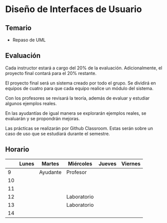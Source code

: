 # Diseño de Interfaces de Usuario

## Temario

* Repaso de UML

## Evaluación

Cada instructor estará a cargo del 20% de la evaluación. Adicionalmente, el
proyecto final contará para el 20% restante.

El proyecto final será un sistema creado por todo el grupo. Se dividirá en
equipos de cuatro para que cada equipo realice un módulo del sistema.

Con los profesores se revisará la teoría, además de evaluar y estudiar algunos
ejemplos reales.

En las ayudantías de igual manera se explorarán ejemplos reales, se evaluarán y
se propondrán mejoras.

Las prácticas se realizarán por Github Classroom. Estas serán sobre un caso
de uso que se estudiará durante el semestre.

## Horario

|    | Lunes    | Martes   | Miércoles   | Jueves   | Viernes  |
|----|----------|----------|-------------|----------|----------|
| 9  |          | Ayudante | Profesor    |          |        |
| 10 |          |          |             |          |          |
| 11 |          |          |             |          |          |
| 12 |          |          | Laboratorio |          |          |
| 13 |          |          | Laboratorio |          |          |
| 14 |          |          |             |          |          |

